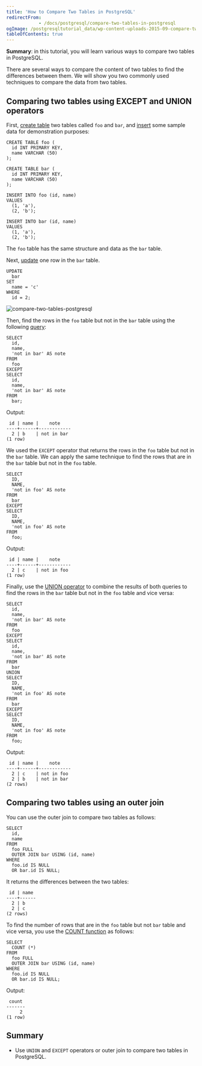 ```yaml
---
title: 'How to Compare Two Tables in PostgreSQL'
redirectFrom: 
            - /docs/postgresql/compare-two-tables-in-postgresql
ogImage: /postgresqltutorial_data/wp-content-uploads-2015-09-compare-two-tables-postgresql.jpg
tableOfContents: true
---
```


**Summary**: in this tutorial, you will learn various ways to compare two tables in PostgreSQL.



There are several ways to compare the content of two tables to find the differences between them. We will show you two commonly used techniques to compare the data from two tables.



## Comparing two tables using EXCEPT and UNION operators



First, [create table](/docs/postgresql/postgresql-create-table/) two tables called `foo` and `bar`, and [insert](https://www.postgresqltutorial.com/postgresql-tutorial/postgresql-insert) some sample data for demonstration purposes:



```
CREATE TABLE foo (
  id INT PRIMARY KEY,
  name VARCHAR (50)
);

CREATE TABLE bar (
  id INT PRIMARY KEY,
  name VARCHAR (50)
);

INSERT INTO foo (id, name)
VALUES
  (1, 'a'),
  (2, 'b');

INSERT INTO bar (id, name)
VALUES
  (1, 'a'),
  (2, 'b');
```



The `foo` table has the same structure and data as the `bar` table.



Next, [update](/docs/postgresql/postgresql-update) one row in the `bar` table.



```
UPDATE
  bar
SET
  name = 'c'
WHERE
  id = 2;
```



![compare-two-tables-postgresql](/postgresqltutorial_data/wp-content-uploads-2015-09-compare-two-tables-postgresql.jpg)



Then, find the rows in the `foo` table but not in the `bar` table using the following [query](/docs/postgresql/postgresql-select):



```
SELECT
  id,
  name,
  'not in bar' AS note
FROM
  foo
EXCEPT
SELECT
  id,
  name,
  'not in bar' AS note
FROM
  bar;
```



Output:



```
 id | name |    note
----+------+------------
  2 | b    | not in bar
(1 row)
```



We used the `EXCEPT` operator that returns the rows in the `foo` table but not in the `bar` table. We can apply the same technique to find the rows that are in the `bar` table but not in the `foo` table.



```
SELECT
  ID,
  NAME,
  'not in foo' AS note
FROM
  bar
EXCEPT
SELECT
  ID,
  NAME,
  'not in foo' AS note
FROM
  foo;
```



Output:



```
 id | name |    note
----+------+------------
  2 | c    | not in foo
(1 row)
```



Finally, use the [UNION operator](/docs/postgresql/postgresql-union) to combine the results of both queries to find the rows in the `bar` table but not in the `foo` table and vice versa:



```
SELECT
  id,
  name,
  'not in bar' AS note
FROM
  foo
EXCEPT
SELECT
  id,
  name,
  'not in bar' AS note
FROM
  bar
UNION
SELECT
  ID,
  NAME,
  'not in foo' AS note
FROM
  bar
EXCEPT
SELECT
  ID,
  NAME,
  'not in foo' AS note
FROM
  foo;
```



Output:



```
 id | name |    note
----+------+------------
  2 | c    | not in foo
  2 | b    | not in bar
(2 rows)
```



## Comparing two tables using an outer join



You can use the outer join to compare two tables as follows:



```
SELECT
  id,
  name
FROM
  foo FULL
  OUTER JOIN bar USING (id, name)
WHERE
  foo.id IS NULL
  OR bar.id IS NULL;
```



It returns the differences between the two tables:



```
 id | name
----+------
  2 | b
  2 | c
(2 rows)
```



To find the number of rows that are in the `foo` table but not `bar` table and vice versa, you use the [COUNT function](https://www.postgresqltutorial.com/postgresql-aggregate-functions/postgresql-count-function/) as follows:



```
SELECT
  COUNT (*)
FROM
  foo FULL
  OUTER JOIN bar USING (id, name)
WHERE
  foo.id IS NULL
  OR bar.id IS NULL;
```



Output:



```
 count
-------
     2
(1 row)
```



## Summary



- Use `UNION` and `EXCEPT` operators or outer join to compare two tables in PostgreSQL.
